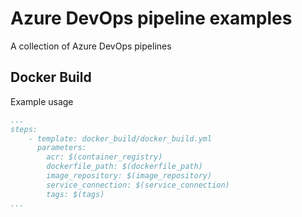 # Azure DevOps pipeline examples

A collection of Azure DevOps pipelines
## Docker Build

Example usage
```yaml
...
steps:
    - template: docker_build/docker_build.yml
      parameters:
        acr: $(container_registry)
        dockerfile_path: $(dockerfile_path)
        image_repository: $(image_repository)
        service_connection: $(service_connection)
        tags: $(tags)
...
```
